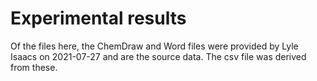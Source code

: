 # Experimental results

Of the files here, the ChemDraw and Word files were provided by Lyle Isaacs on 2021-07-27 and are the source data. The csv file was derived from these.
